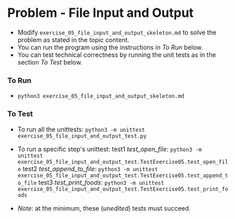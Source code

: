 # Problem - File Input and Output

* Modify `exercise_05_file_input_and_output_skeleton.md` to solve the problem as stated in the topic content.
* You can run the program using the instructions in *To Run* below.
* You can test technical correctness by running the unit tests as in the section *To Test* below.

### To Run

* `python3 exercise_05_file_input_and_output_skeleton.md`

### To Test

* To run all the unittests: `python3 -m unittest exercise_05_file_input_and_output_test.py`

* To run a specific step's unittest:
test1 *test_open_file*: `python3 -m unittest exercise_05_file_input_and_output_test.TestExercise05.test_open_file`
test2 *test_append_to_file*: `python3 -m unittest exercise_05_file_input_and_output_test.TestExercise05.test_append_to_file`
test3 *test_print_foods*: `python3 -m unittest exercise_05_file_input_and_output_test.TestExercise05.test_print_foods`

* *Note*: at the minimum, these (*unedited*) tests must succeed.
